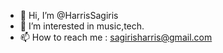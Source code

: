 - 👋 Hi, I’m @HarrisSagiris
- 👀 I’m interested in music,tech.
- 📫 How to reach me : sagirisharris@gmail.com

